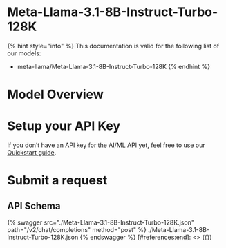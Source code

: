[#references:start]: <> ({ "template": "openapi" })
# Meta-Llama-3.1-8B-Instruct-Turbo-128K

{% hint style="info" %}
This documentation is valid for the following list of our models:
* meta-llama/Meta-Llama-3.1-8B-Instruct-Turbo-128K
{% endhint %}

# Model Overview


# Setup your API Key
If you don’t have an API key for the AI/ML API yet, feel free to use our [Quickstart guide](https://docs.aimlapi.com/quickstart/setting-up).

# Submit a request
## API Schema
{% swagger src="./Meta-Llama-3.1-8B-Instruct-Turbo-128K.json" path="/v2/chat/completions" method="post" %}
./Meta-Llama-3.1-8B-Instruct-Turbo-128K.json
{% endswagger %}
[#references:end]: <> ({})
